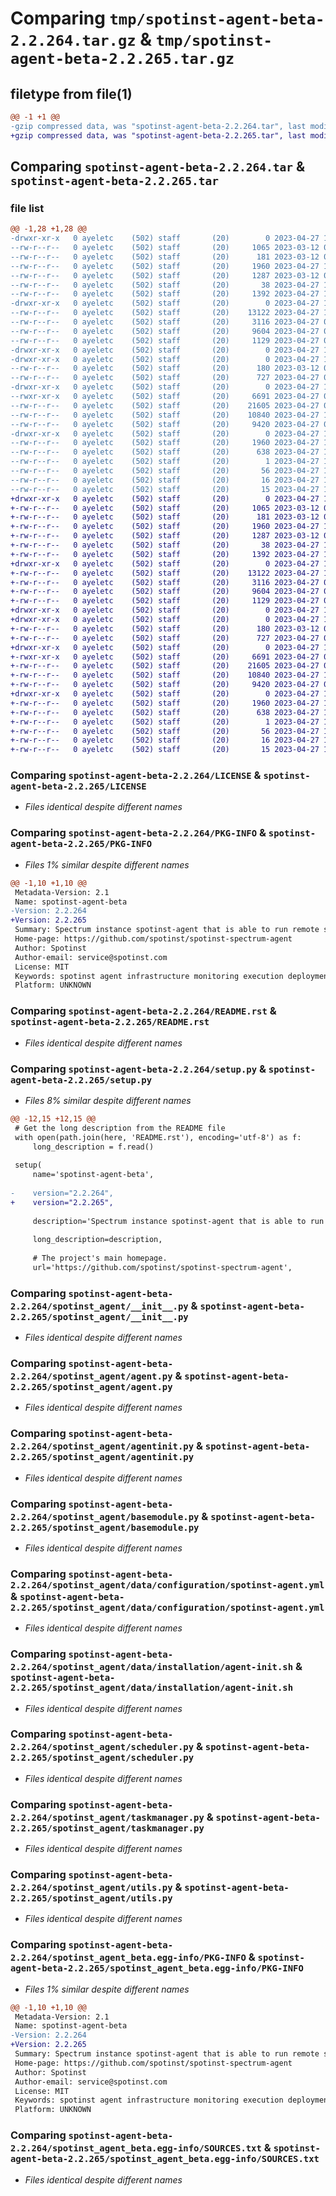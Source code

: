# Comparing `tmp/spotinst-agent-beta-2.2.264.tar.gz` & `tmp/spotinst-agent-beta-2.2.265.tar.gz`

## filetype from file(1)

```diff
@@ -1 +1 @@
-gzip compressed data, was "spotinst-agent-beta-2.2.264.tar", last modified: Thu Apr 27 11:07:50 2023, max compression
+gzip compressed data, was "spotinst-agent-beta-2.2.265.tar", last modified: Thu Apr 27 12:10:53 2023, max compression
```

## Comparing `spotinst-agent-beta-2.2.264.tar` & `spotinst-agent-beta-2.2.265.tar`

### file list

```diff
@@ -1,28 +1,28 @@
-drwxr-xr-x   0 ayeletc    (502) staff       (20)        0 2023-04-27 11:07:50.895078 spotinst-agent-beta-2.2.264/
--rw-r--r--   0 ayeletc    (502) staff       (20)     1065 2023-03-12 08:32:58.000000 spotinst-agent-beta-2.2.264/LICENSE
--rw-r--r--   0 ayeletc    (502) staff       (20)      181 2023-03-12 08:32:58.000000 spotinst-agent-beta-2.2.264/MANIFEST.in
--rw-r--r--   0 ayeletc    (502) staff       (20)     1960 2023-04-27 11:07:50.894865 spotinst-agent-beta-2.2.264/PKG-INFO
--rw-r--r--   0 ayeletc    (502) staff       (20)     1287 2023-03-12 08:32:58.000000 spotinst-agent-beta-2.2.264/README.rst
--rw-r--r--   0 ayeletc    (502) staff       (20)       38 2023-04-27 11:07:50.895134 spotinst-agent-beta-2.2.264/setup.cfg
--rw-r--r--   0 ayeletc    (502) staff       (20)     1392 2023-04-27 11:07:49.000000 spotinst-agent-beta-2.2.264/setup.py
-drwxr-xr-x   0 ayeletc    (502) staff       (20)        0 2023-04-27 11:07:50.887601 spotinst-agent-beta-2.2.264/spotinst_agent/
--rw-r--r--   0 ayeletc    (502) staff       (20)    13122 2023-04-27 10:47:01.000000 spotinst-agent-beta-2.2.264/spotinst_agent/__init__.py
--rw-r--r--   0 ayeletc    (502) staff       (20)     3116 2023-04-27 09:24:24.000000 spotinst-agent-beta-2.2.264/spotinst_agent/agent.py
--rw-r--r--   0 ayeletc    (502) staff       (20)     9604 2023-04-27 09:24:24.000000 spotinst-agent-beta-2.2.264/spotinst_agent/agentinit.py
--rw-r--r--   0 ayeletc    (502) staff       (20)     1129 2023-04-27 09:24:24.000000 spotinst-agent-beta-2.2.264/spotinst_agent/basemodule.py
-drwxr-xr-x   0 ayeletc    (502) staff       (20)        0 2023-04-27 11:07:50.874676 spotinst-agent-beta-2.2.264/spotinst_agent/data/
-drwxr-xr-x   0 ayeletc    (502) staff       (20)        0 2023-04-27 11:07:50.891024 spotinst-agent-beta-2.2.264/spotinst_agent/data/configuration/
--rw-r--r--   0 ayeletc    (502) staff       (20)      180 2023-03-12 08:32:58.000000 spotinst-agent-beta-2.2.264/spotinst_agent/data/configuration/basemodule.yml
--rw-r--r--   0 ayeletc    (502) staff       (20)      727 2023-04-27 08:56:57.000000 spotinst-agent-beta-2.2.264/spotinst_agent/data/configuration/spotinst-agent.yml
-drwxr-xr-x   0 ayeletc    (502) staff       (20)        0 2023-04-27 11:07:50.891318 spotinst-agent-beta-2.2.264/spotinst_agent/data/installation/
--rwxr-xr-x   0 ayeletc    (502) staff       (20)     6691 2023-04-27 09:24:24.000000 spotinst-agent-beta-2.2.264/spotinst_agent/data/installation/agent-init.sh
--rw-r--r--   0 ayeletc    (502) staff       (20)    21605 2023-04-27 09:24:24.000000 spotinst-agent-beta-2.2.264/spotinst_agent/scheduler.py
--rw-r--r--   0 ayeletc    (502) staff       (20)    10840 2023-04-27 11:07:26.000000 spotinst-agent-beta-2.2.264/spotinst_agent/taskmanager.py
--rw-r--r--   0 ayeletc    (502) staff       (20)     9420 2023-04-27 09:24:24.000000 spotinst-agent-beta-2.2.264/spotinst_agent/utils.py
-drwxr-xr-x   0 ayeletc    (502) staff       (20)        0 2023-04-27 11:07:50.894577 spotinst-agent-beta-2.2.264/spotinst_agent_beta.egg-info/
--rw-r--r--   0 ayeletc    (502) staff       (20)     1960 2023-04-27 11:07:50.000000 spotinst-agent-beta-2.2.264/spotinst_agent_beta.egg-info/PKG-INFO
--rw-r--r--   0 ayeletc    (502) staff       (20)      638 2023-04-27 11:07:50.000000 spotinst-agent-beta-2.2.264/spotinst_agent_beta.egg-info/SOURCES.txt
--rw-r--r--   0 ayeletc    (502) staff       (20)        1 2023-04-27 11:07:50.000000 spotinst-agent-beta-2.2.264/spotinst_agent_beta.egg-info/dependency_links.txt
--rw-r--r--   0 ayeletc    (502) staff       (20)       56 2023-04-27 11:07:50.000000 spotinst-agent-beta-2.2.264/spotinst_agent_beta.egg-info/entry_points.txt
--rw-r--r--   0 ayeletc    (502) staff       (20)       16 2023-04-27 11:07:50.000000 spotinst-agent-beta-2.2.264/spotinst_agent_beta.egg-info/requires.txt
--rw-r--r--   0 ayeletc    (502) staff       (20)       15 2023-04-27 11:07:50.000000 spotinst-agent-beta-2.2.264/spotinst_agent_beta.egg-info/top_level.txt
+drwxr-xr-x   0 ayeletc    (502) staff       (20)        0 2023-04-27 12:10:53.970568 spotinst-agent-beta-2.2.265/
+-rw-r--r--   0 ayeletc    (502) staff       (20)     1065 2023-03-12 08:32:58.000000 spotinst-agent-beta-2.2.265/LICENSE
+-rw-r--r--   0 ayeletc    (502) staff       (20)      181 2023-03-12 08:32:58.000000 spotinst-agent-beta-2.2.265/MANIFEST.in
+-rw-r--r--   0 ayeletc    (502) staff       (20)     1960 2023-04-27 12:10:53.970059 spotinst-agent-beta-2.2.265/PKG-INFO
+-rw-r--r--   0 ayeletc    (502) staff       (20)     1287 2023-03-12 08:32:58.000000 spotinst-agent-beta-2.2.265/README.rst
+-rw-r--r--   0 ayeletc    (502) staff       (20)       38 2023-04-27 12:10:53.970624 spotinst-agent-beta-2.2.265/setup.cfg
+-rw-r--r--   0 ayeletc    (502) staff       (20)     1392 2023-04-27 12:10:49.000000 spotinst-agent-beta-2.2.265/setup.py
+drwxr-xr-x   0 ayeletc    (502) staff       (20)        0 2023-04-27 12:10:53.959609 spotinst-agent-beta-2.2.265/spotinst_agent/
+-rw-r--r--   0 ayeletc    (502) staff       (20)    13122 2023-04-27 10:47:01.000000 spotinst-agent-beta-2.2.265/spotinst_agent/__init__.py
+-rw-r--r--   0 ayeletc    (502) staff       (20)     3116 2023-04-27 09:24:24.000000 spotinst-agent-beta-2.2.265/spotinst_agent/agent.py
+-rw-r--r--   0 ayeletc    (502) staff       (20)     9604 2023-04-27 09:24:24.000000 spotinst-agent-beta-2.2.265/spotinst_agent/agentinit.py
+-rw-r--r--   0 ayeletc    (502) staff       (20)     1129 2023-04-27 09:24:24.000000 spotinst-agent-beta-2.2.265/spotinst_agent/basemodule.py
+drwxr-xr-x   0 ayeletc    (502) staff       (20)        0 2023-04-27 12:10:53.949778 spotinst-agent-beta-2.2.265/spotinst_agent/data/
+drwxr-xr-x   0 ayeletc    (502) staff       (20)        0 2023-04-27 12:10:53.962399 spotinst-agent-beta-2.2.265/spotinst_agent/data/configuration/
+-rw-r--r--   0 ayeletc    (502) staff       (20)      180 2023-03-12 08:32:58.000000 spotinst-agent-beta-2.2.265/spotinst_agent/data/configuration/basemodule.yml
+-rw-r--r--   0 ayeletc    (502) staff       (20)      727 2023-04-27 08:56:57.000000 spotinst-agent-beta-2.2.265/spotinst_agent/data/configuration/spotinst-agent.yml
+drwxr-xr-x   0 ayeletc    (502) staff       (20)        0 2023-04-27 12:10:53.964278 spotinst-agent-beta-2.2.265/spotinst_agent/data/installation/
+-rwxr-xr-x   0 ayeletc    (502) staff       (20)     6691 2023-04-27 09:24:24.000000 spotinst-agent-beta-2.2.265/spotinst_agent/data/installation/agent-init.sh
+-rw-r--r--   0 ayeletc    (502) staff       (20)    21605 2023-04-27 09:24:24.000000 spotinst-agent-beta-2.2.265/spotinst_agent/scheduler.py
+-rw-r--r--   0 ayeletc    (502) staff       (20)    10840 2023-04-27 11:07:26.000000 spotinst-agent-beta-2.2.265/spotinst_agent/taskmanager.py
+-rw-r--r--   0 ayeletc    (502) staff       (20)     9420 2023-04-27 09:24:24.000000 spotinst-agent-beta-2.2.265/spotinst_agent/utils.py
+drwxr-xr-x   0 ayeletc    (502) staff       (20)        0 2023-04-27 12:10:53.969603 spotinst-agent-beta-2.2.265/spotinst_agent_beta.egg-info/
+-rw-r--r--   0 ayeletc    (502) staff       (20)     1960 2023-04-27 12:10:53.000000 spotinst-agent-beta-2.2.265/spotinst_agent_beta.egg-info/PKG-INFO
+-rw-r--r--   0 ayeletc    (502) staff       (20)      638 2023-04-27 12:10:53.000000 spotinst-agent-beta-2.2.265/spotinst_agent_beta.egg-info/SOURCES.txt
+-rw-r--r--   0 ayeletc    (502) staff       (20)        1 2023-04-27 12:10:53.000000 spotinst-agent-beta-2.2.265/spotinst_agent_beta.egg-info/dependency_links.txt
+-rw-r--r--   0 ayeletc    (502) staff       (20)       56 2023-04-27 12:10:53.000000 spotinst-agent-beta-2.2.265/spotinst_agent_beta.egg-info/entry_points.txt
+-rw-r--r--   0 ayeletc    (502) staff       (20)       16 2023-04-27 12:10:53.000000 spotinst-agent-beta-2.2.265/spotinst_agent_beta.egg-info/requires.txt
+-rw-r--r--   0 ayeletc    (502) staff       (20)       15 2023-04-27 12:10:53.000000 spotinst-agent-beta-2.2.265/spotinst_agent_beta.egg-info/top_level.txt
```

### Comparing `spotinst-agent-beta-2.2.264/LICENSE` & `spotinst-agent-beta-2.2.265/LICENSE`

 * *Files identical despite different names*

### Comparing `spotinst-agent-beta-2.2.264/PKG-INFO` & `spotinst-agent-beta-2.2.265/PKG-INFO`

 * *Files 1% similar despite different names*

```diff
@@ -1,10 +1,10 @@
 Metadata-Version: 2.1
 Name: spotinst-agent-beta
-Version: 2.2.264
+Version: 2.2.265
 Summary: Spectrum instance spotinst-agent that is able to run remote scripts, collect data, deploy applications and more.
 Home-page: https://github.com/spotinst/spotinst-spectrum-agent
 Author: Spotinst
 Author-email: service@spotinst.com
 License: MIT
 Keywords: spotinst agent infrastructure monitoring execution deployment
 Platform: UNKNOWN
```

### Comparing `spotinst-agent-beta-2.2.264/README.rst` & `spotinst-agent-beta-2.2.265/README.rst`

 * *Files identical despite different names*

### Comparing `spotinst-agent-beta-2.2.264/setup.py` & `spotinst-agent-beta-2.2.265/setup.py`

 * *Files 8% similar despite different names*

```diff
@@ -12,15 +12,15 @@
 # Get the long description from the README file
 with open(path.join(here, 'README.rst'), encoding='utf-8') as f:
     long_description = f.read()
 
 setup(
     name='spotinst-agent-beta',
 
-    version="2.2.264",
+    version="2.2.265",
 
     description='Spectrum instance spotinst-agent that is able to run remote scripts, collect data, deploy applications and more.',
 
     long_description=description,
 
     # The project's main homepage.
     url='https://github.com/spotinst/spotinst-spectrum-agent',
```

### Comparing `spotinst-agent-beta-2.2.264/spotinst_agent/__init__.py` & `spotinst-agent-beta-2.2.265/spotinst_agent/__init__.py`

 * *Files identical despite different names*

### Comparing `spotinst-agent-beta-2.2.264/spotinst_agent/agent.py` & `spotinst-agent-beta-2.2.265/spotinst_agent/agent.py`

 * *Files identical despite different names*

### Comparing `spotinst-agent-beta-2.2.264/spotinst_agent/agentinit.py` & `spotinst-agent-beta-2.2.265/spotinst_agent/agentinit.py`

 * *Files identical despite different names*

### Comparing `spotinst-agent-beta-2.2.264/spotinst_agent/basemodule.py` & `spotinst-agent-beta-2.2.265/spotinst_agent/basemodule.py`

 * *Files identical despite different names*

### Comparing `spotinst-agent-beta-2.2.264/spotinst_agent/data/configuration/spotinst-agent.yml` & `spotinst-agent-beta-2.2.265/spotinst_agent/data/configuration/spotinst-agent.yml`

 * *Files identical despite different names*

### Comparing `spotinst-agent-beta-2.2.264/spotinst_agent/data/installation/agent-init.sh` & `spotinst-agent-beta-2.2.265/spotinst_agent/data/installation/agent-init.sh`

 * *Files identical despite different names*

### Comparing `spotinst-agent-beta-2.2.264/spotinst_agent/scheduler.py` & `spotinst-agent-beta-2.2.265/spotinst_agent/scheduler.py`

 * *Files identical despite different names*

### Comparing `spotinst-agent-beta-2.2.264/spotinst_agent/taskmanager.py` & `spotinst-agent-beta-2.2.265/spotinst_agent/taskmanager.py`

 * *Files identical despite different names*

### Comparing `spotinst-agent-beta-2.2.264/spotinst_agent/utils.py` & `spotinst-agent-beta-2.2.265/spotinst_agent/utils.py`

 * *Files identical despite different names*

### Comparing `spotinst-agent-beta-2.2.264/spotinst_agent_beta.egg-info/PKG-INFO` & `spotinst-agent-beta-2.2.265/spotinst_agent_beta.egg-info/PKG-INFO`

 * *Files 1% similar despite different names*

```diff
@@ -1,10 +1,10 @@
 Metadata-Version: 2.1
 Name: spotinst-agent-beta
-Version: 2.2.264
+Version: 2.2.265
 Summary: Spectrum instance spotinst-agent that is able to run remote scripts, collect data, deploy applications and more.
 Home-page: https://github.com/spotinst/spotinst-spectrum-agent
 Author: Spotinst
 Author-email: service@spotinst.com
 License: MIT
 Keywords: spotinst agent infrastructure monitoring execution deployment
 Platform: UNKNOWN
```

### Comparing `spotinst-agent-beta-2.2.264/spotinst_agent_beta.egg-info/SOURCES.txt` & `spotinst-agent-beta-2.2.265/spotinst_agent_beta.egg-info/SOURCES.txt`

 * *Files identical despite different names*


